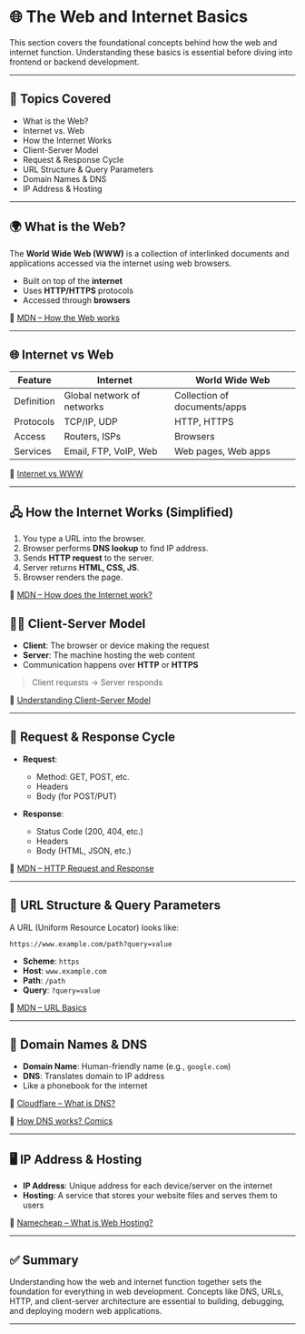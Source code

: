 # 🌐 The Web and Internet Basics

This section covers the foundational concepts behind how the web and internet function. Understanding these basics is essential before diving into frontend or backend development.

---

## 📌 Topics Covered

- What is the Web?
- Internet vs. Web
- How the Internet Works
- Client-Server Model
- Request & Response Cycle
- URL Structure & Query Parameters
- Domain Names & DNS
- IP Address & Hosting

---

## 🌍 What is the Web?

The **World Wide Web (WWW)** is a collection of interlinked documents and applications accessed via the internet using web browsers.

- Built on top of the **internet**
- Uses **HTTP/HTTPS** protocols
- Accessed through **browsers**

🔗 [MDN – How the Web works](https://developer.mozilla.org/en-US/docs/Learn/Getting_started_with_the_web/How_the_Web_works)

---

## 🌐 Internet vs Web

| Feature    | Internet                   | World Wide Web               |
| ---------- | -------------------------- | ---------------------------- |
| Definition | Global network of networks | Collection of documents/apps |
| Protocols  | TCP/IP, UDP                | HTTP, HTTPS                  |
| Access     | Routers, ISPs              | Browsers                     |
| Services   | Email, FTP, VoIP, Web      | Web pages, Web apps          |

🔗 [Internet vs WWW](https://www.scaler.com/topics/difference-between-internet-and-www/)

---

## 🖧 How the Internet Works (Simplified)

1. You type a URL into the browser.
2. Browser performs **DNS lookup** to find IP address.
3. Sends **HTTP request** to the server.
4. Server returns **HTML, CSS, JS**.
5. Browser renders the page.

🔗 [MDN – How does the Internet work?](https://developer.mozilla.org/en-US/docs/Learn/Common_questions/How_does_the_Internet_work)


## 🧑‍💻 Client-Server Model

- **Client**: The browser or device making the request
- **Server**: The machine hosting the web content
- Communication happens over **HTTP** or **HTTPS**

> Client requests → Server responds

🔗 [Understanding Client–Server Model](https://systemdesignschool.io/blog/client-server)

---

## 🔁 Request & Response Cycle

- **Request**:

  - Method: GET, POST, etc.
  - Headers
  - Body (for POST/PUT)

- **Response**:

  - Status Code (200, 404, etc.)
  - Headers
  - Body (HTML, JSON, etc.)

🔗 [MDN – HTTP Request and Response](https://developer.mozilla.org/en-US/docs/Web/HTTP/Messages)

---

## 🔗 URL Structure & Query Parameters

A URL (Uniform Resource Locator) looks like:

```
https://www.example.com/path?query=value
```

- **Scheme**: `https`
- **Host**: `www.example.com`
- **Path**: `/path`
- **Query**: `?query=value`

🔗 [MDN – URL Basics](https://developer.mozilla.org/en-US/docs/Learn/Common_questions/What_is_a_URL)

---

## 🧭 Domain Names & DNS

- **Domain Name**: Human-friendly name (e.g., `google.com`)
- **DNS**: Translates domain to IP address
- Like a phonebook for the internet

🔗 [Cloudflare – What is DNS?](https://www.cloudflare.com/learning/dns/what-is-dns/)

🔗 [How DNS works? Comics](https://howdns.works/)

---

## 🖥️ IP Address & Hosting

- **IP Address**: Unique address for each device/server on the internet
- **Hosting**: A service that stores your website files and serves them to users

🔗 [Namecheap – What is Web Hosting?](https://www.namecheap.com/guru-guides/what-is-web-hosting/)

---

## ✅ Summary

Understanding how the web and internet function together sets the foundation for everything in web development. Concepts like DNS, URLs, HTTP, and client-server architecture are essential to building, debugging, and deploying modern web applications.

---
